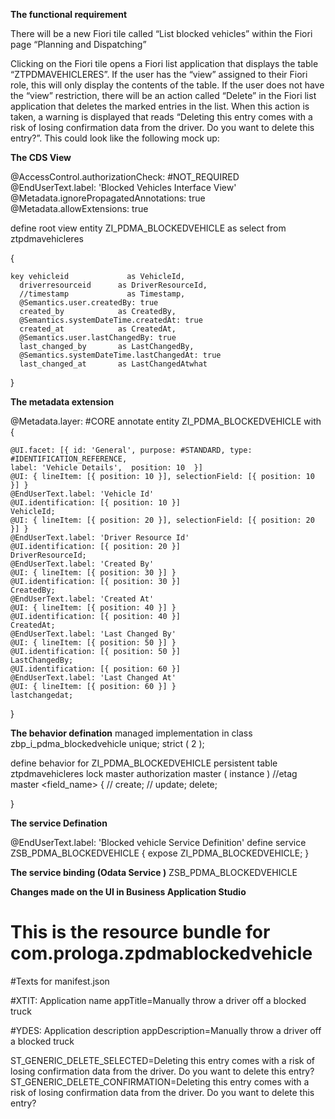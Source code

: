**The functional requirement**

There will be a new Fiori tile called “List blocked vehicles” within the Fiori page “Planning and Dispatching” 
 
Clicking on the Fiori tile opens a Fiori list application that displays the table “ZTPDMAVEHICLERES”. If the user has the “view” assigned to their Fiori role, this will only display the contents of the table. If the user does not have the “view” restriction, there will be an action called “Delete” in the Fiori list application that deletes the marked entries in the list. When this action is taken, a warning is displayed that reads “Deleting this entry comes with a risk of losing confirmation data from the driver. Do you want to delete this entry?”. This could look like the following mock up: 


**The CDS View**

@AccessControl.authorizationCheck: #NOT_REQUIRED
@EndUserText.label: 'Blocked Vehicles Interface View'
@Metadata.ignorePropagatedAnnotations: true
@Metadata.allowExtensions: true

define root view entity ZI_PDMA_BLOCKEDVEHICLE as select from ztpdmavehicleres

{

    key vehicleid             as VehicleId,
      driverresourceid      as DriverResourceId,
      //timestamp             as Timestamp,
      @Semantics.user.createdBy: true     
      created_by            as CreatedBy, 
      @Semantics.systemDateTime.createdAt: true     
      created_at            as CreatedAt, 
      @Semantics.user.lastChangedBy: true  
      last_changed_by       as LastChangedBy,
      @Semantics.systemDateTime.lastChangedAt: true
      last_changed_at       as LastChangedAtwhat    
}


**The  metadata extension**

@Metadata.layer: #CORE
annotate entity ZI_PDMA_BLOCKEDVEHICLE
    with 
{


    @UI.facet: [{ id: 'General', purpose: #STANDARD, type: #IDENTIFICATION_REFERENCE,
    label: 'Vehicle Details',  position: 10  }]
    @UI: { lineItem: [{ position: 10 }], selectionField: [{ position: 10 }] }
    @EndUserText.label: 'Vehicle Id' 
    @UI.identification: [{ position: 10 }]
    VehicleId;
    @UI: { lineItem: [{ position: 20 }], selectionField: [{ position: 20  }] }
    @EndUserText.label: 'Driver Resource Id' 
    @UI.identification: [{ position: 20 }]
    DriverResourceId;
    @EndUserText.label: 'Created By' 
    @UI: { lineItem: [{ position: 30 }] }
    @UI.identification: [{ position: 30 }]
    CreatedBy;
    @EndUserText.label: 'Created At' 
    @UI: { lineItem: [{ position: 40 }] }
    @UI.identification: [{ position: 40 }]
    CreatedAt;
    @EndUserText.label: 'Last Changed By'   
    @UI: { lineItem: [{ position: 50 }] }
    @UI.identification: [{ position: 50 }]
    LastChangedBy;
    @UI.identification: [{ position: 60 }]
    @EndUserText.label: 'Last Changed At'
    @UI: { lineItem: [{ position: 60 }] }
    lastchangedat;
}

**The behavior defination**
managed implementation in class zbp_i_pdma_blockedvehicle unique;
strict ( 2 );

define behavior for ZI_PDMA_BLOCKEDVEHICLE
persistent table ztpdmavehicleres
lock master
authorization master ( instance )
//etag master <field_name>
{
//  create;
//  update;
  delete;

}

**The service Defination**

@EndUserText.label: 'Blocked vehicle Service Definition'
define service ZSB_PDMA_BLOCKEDVEHICLE {
  expose ZI_PDMA_BLOCKEDVEHICLE;
}

**The service binding (Odata Service )**
ZSB_PDMA_BLOCKEDVEHICLE

**Changes made on the UI in Business Application Studio**
# This is the resource bundle for com.prologa.zpdmablockedvehicle

#Texts for manifest.json

#XTIT: Application name
appTitle=Manually throw a driver off a blocked truck

#YDES: Application description
appDescription=Manually throw a driver off a blocked truck

ST_GENERIC_DELETE_SELECTED=Deleting this entry comes with a risk of losing confirmation data from the driver. Do you want to delete this entry?
ST_GENERIC_DELETE_CONFIRMATION=Deleting this entry comes with a risk of losing confirmation data from the driver. Do you want to delete this entry?


